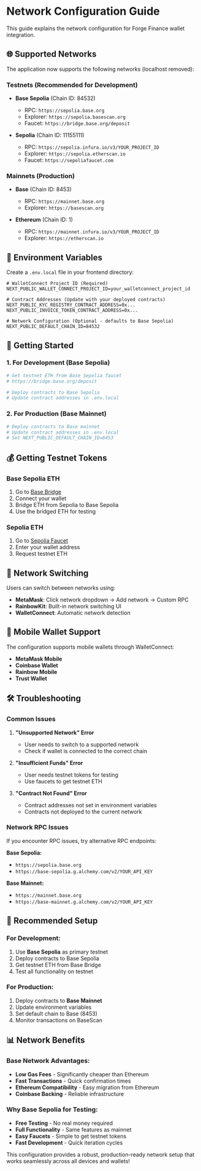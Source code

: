 # Network Configuration Guide

This guide explains the network configuration for Forge Finance wallet integration.

## 🌐 **Supported Networks**

The application now supports the following networks (localhost removed):

### **Testnets (Recommended for Development)**
- **Base Sepolia** (Chain ID: 84532)
  - RPC: `https://sepolia.base.org`
  - Explorer: `https://sepolia.basescan.org`
  - Faucet: `https://bridge.base.org/deposit`

- **Sepolia** (Chain ID: 11155111)
  - RPC: `https://sepolia.infura.io/v3/YOUR_PROJECT_ID`
  - Explorer: `https://sepolia.etherscan.io`
  - Faucet: `https://sepoliafaucet.com`

### **Mainnets (Production)**
- **Base** (Chain ID: 8453)
  - RPC: `https://mainnet.base.org`
  - Explorer: `https://basescan.org`

- **Ethereum** (Chain ID: 1)
  - RPC: `https://mainnet.infura.io/v3/YOUR_PROJECT_ID`
  - Explorer: `https://etherscan.io`

## 🔧 **Environment Variables**

Create a `.env.local` file in your frontend directory:

```env
# WalletConnect Project ID (Required)
NEXT_PUBLIC_WALLET_CONNECT_PROJECT_ID=your_walletconnect_project_id

# Contract Addresses (Update with your deployed contracts)
NEXT_PUBLIC_KYC_REGISTRY_CONTRACT_ADDRESS=0x...
NEXT_PUBLIC_INVOICE_TOKEN_CONTRACT_ADDRESS=0x...

# Network Configuration (Optional - defaults to Base Sepolia)
NEXT_PUBLIC_DEFAULT_CHAIN_ID=84532
```

## 🚀 **Getting Started**

### 1. **For Development (Base Sepolia)**
```bash
# Get testnet ETH from Base Sepolia faucet
# https://bridge.base.org/deposit

# Deploy contracts to Base Sepolia
# Update contract addresses in .env.local
```

### 2. **For Production (Base Mainnet)**
```bash
# Deploy contracts to Base mainnet
# Update contract addresses in .env.local
# Set NEXT_PUBLIC_DEFAULT_CHAIN_ID=8453
```

## 💰 **Getting Testnet Tokens**

### Base Sepolia ETH
1. Go to [Base Bridge](https://bridge.base.org/deposit)
2. Connect your wallet
3. Bridge ETH from Sepolia to Base Sepolia
4. Use the bridged ETH for testing

### Sepolia ETH
1. Go to [Sepolia Faucet](https://sepoliafaucet.com)
2. Enter your wallet address
3. Request testnet ETH

## 🔗 **Network Switching**

Users can switch between networks using:
- **MetaMask**: Click network dropdown → Add network → Custom RPC
- **RainbowKit**: Built-in network switching UI
- **WalletConnect**: Automatic network detection

## 📱 **Mobile Wallet Support**

The configuration supports mobile wallets through WalletConnect:
- **MetaMask Mobile**
- **Coinbase Wallet**
- **Rainbow Mobile**
- **Trust Wallet**

## 🛠️ **Troubleshooting**

### Common Issues

1. **"Unsupported Network" Error**
   - User needs to switch to a supported network
   - Check if wallet is connected to the correct chain

2. **"Insufficient Funds" Error**
   - User needs testnet tokens for testing
   - Use faucets to get testnet ETH

3. **"Contract Not Found" Error**
   - Contract addresses not set in environment variables
   - Contracts not deployed to the current network

### Network RPC Issues

If you encounter RPC issues, try alternative RPC endpoints:

**Base Sepolia:**
- `https://sepolia.base.org`
- `https://base-sepolia.g.alchemy.com/v2/YOUR_API_KEY`

**Base Mainnet:**
- `https://mainnet.base.org`
- `https://base-mainnet.g.alchemy.com/v2/YOUR_API_KEY`

## 🎯 **Recommended Setup**

### For Development:
1. Use **Base Sepolia** as primary testnet
2. Deploy contracts to Base Sepolia
3. Get testnet ETH from Base Bridge
4. Test all functionality on testnet

### For Production:
1. Deploy contracts to **Base Mainnet**
2. Update environment variables
3. Set default chain to Base (8453)
4. Monitor transactions on BaseScan

## 📊 **Network Benefits**

### Base Network Advantages:
- **Low Gas Fees** - Significantly cheaper than Ethereum
- **Fast Transactions** - Quick confirmation times
- **Ethereum Compatibility** - Easy migration from Ethereum
- **Coinbase Backing** - Reliable infrastructure

### Why Base Sepolia for Testing:
- **Free Testing** - No real money required
- **Full Functionality** - Same features as mainnet
- **Easy Faucets** - Simple to get testnet tokens
- **Fast Development** - Quick iteration cycles

This configuration provides a robust, production-ready network setup that works seamlessly across all devices and wallets!

